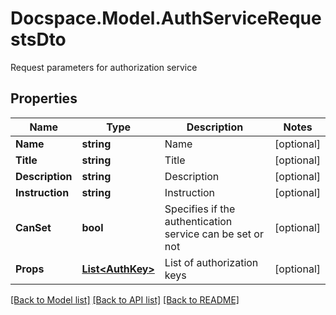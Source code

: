 # Docspace.Model.AuthServiceRequestsDto
Request parameters for authorization service

## Properties

Name | Type | Description | Notes
------------ | ------------- | ------------- | -------------
**Name** | **string** | Name | [optional] 
**Title** | **string** | Title | [optional] 
**Description** | **string** | Description | [optional] 
**Instruction** | **string** | Instruction | [optional] 
**CanSet** | **bool** | Specifies if the authentication service can be set or not | [optional] 
**Props** | [**List&lt;AuthKey&gt;**](AuthKey.md) | List of authorization keys | [optional] 

[[Back to Model list]](../README.md#documentation-for-models) [[Back to API list]](../README.md#documentation-for-api-endpoints) [[Back to README]](../README.md)

